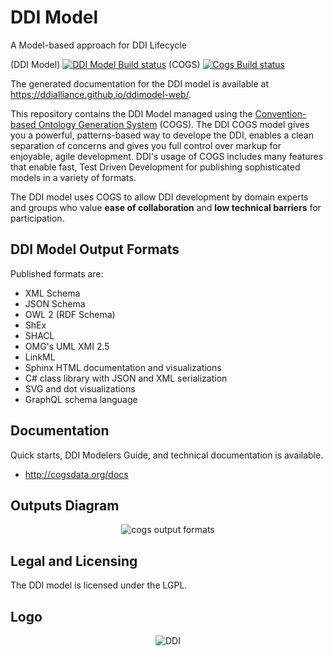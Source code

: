 # DDI Model
A Model-based approach for DDI Lifecycle

(DDI Model) [![DDI Model Build status](https://github.com/ddialliance/ddimodel/actions/workflows/ci-push-master.yml/badge.svg)](https://github.com/ddialliance/ddimodel/actions/workflows/ci-push-master.yml) (COGS) [![Cogs Build status](https://ci.appveyor.com/api/projects/status/5ky4r2jd5un3a0qh/branch/master?svg=true)](https://ci.appveyor.com/project/DanSmith/cogs/branch/master)

The generated documentation for the DDI model is available at https://ddialliance.github.io/ddimodel-web/.

This repository contains the DDI Model managed using the [Convention-based Ontology Generation System](http://cogsdata.org/) (COGS). The DDI COGS model gives you a powerful, patterns-based way to develope the DDI, enables a clean separation of concerns and gives you full control over markup for enjoyable, agile development. DDI's usage of COGS includes many features that enable fast, Test Driven Development for publishing sophisticated models in a variety of formats.

The DDI model uses COGS to allow DDI development by domain experts and groups who value **ease of collaboration** and **low technical barriers** for participation.

## DDI Model Output Formats

Published formats are:

* XML Schema
* JSON Schema
* OWL 2 (RDF Schema)
* ShEx
* SHACL
* OMG's UML XMI 2.5
* LinkML
* Sphinx HTML documentation and visualizations
* C# class library with JSON and XML serialization
* SVG and dot visualizations
* GraphQL schema language

## Documentation
Quick starts, DDI Modelers Guide, and technical documentation is available.
* http://cogsdata.org/docs

## Outputs Diagram
<p align="center"><img src="http://cogsdata.org/img/cogsoutputs1080.png" alt="cogs output formats"/></p>

## Legal and Licensing
The DDI model is licensed under the LGPL.

## Logo
<p align="center"><img src="http://www.ddialliance.org/sites/default/files/ddi-logo.png" alt="DDI"/></p>

